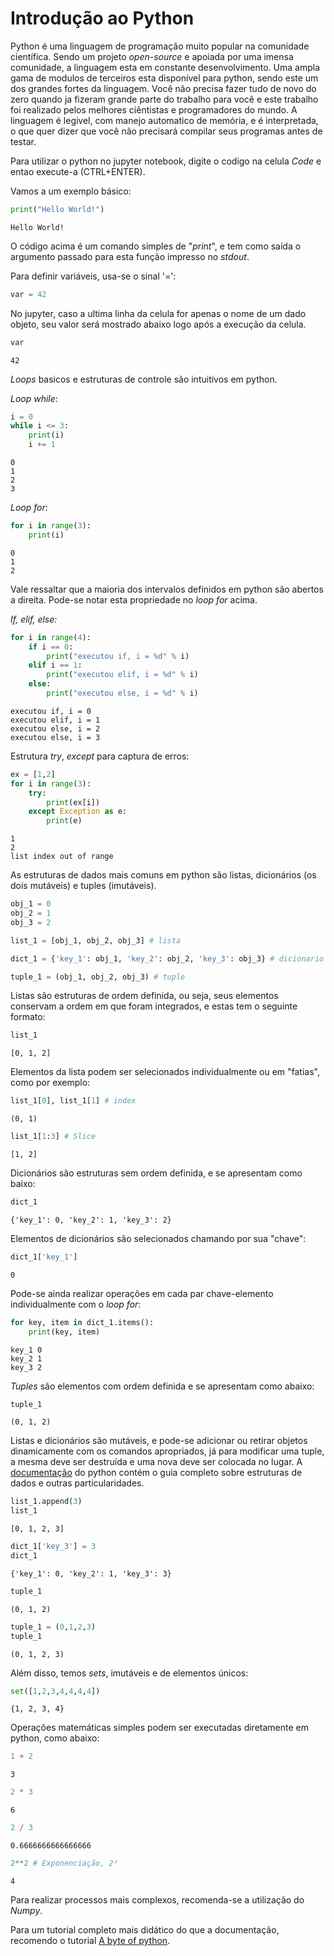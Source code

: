 # Introdução ao Python

Python é uma linguagem de programação muito popular na comunidade científica. Sendo um projeto *open-source* e apoiada por uma imensa comunidade, a linguagem esta em constante desenvolvimento. Uma ampla gama de modulos de terceiros esta disponível para python, sendo este um dos grandes fortes da linguagem. Você não precisa fazer tudo de novo do zero quando ja fizeram grande parte do trabalho para você e este trabalho foi realizado pelos melhores ciêntistas e programadores do mundo. A linguagem é legivel, com manejo automatico de memória, e é interpretada, o que quer dizer que você não precisará compilar seus programas antes de testar.

Para utilizar o python no jupyter notebook, digite o codigo na celula *Code* e entao execute-a (CTRL+ENTER).

Vamos a um exemplo básico:


```python
print("Hello World!")
```

    Hello World!


O código acima é um comando simples de "*print*", e tem como saída o argumento passado para esta função impresso no *stdout*.

Para definir variáveis, usa-se o sinal '=':


```python
var = 42
```

No jupyter, caso a ultima linha da celula for apenas o nome de um dado objeto, seu valor será mostrado abaixo logo após a execução da celula.


```python
var
```




    42



*Loops* basicos e estruturas de controle são intuitivos em python.

*Loop while*:


```python
i = 0
while i <= 3:
    print(i)
    i += 1
```

    0
    1
    2
    3


*Loop for*:


```python
for i in range(3):
    print(i)
```

    0
    1
    2


Vale ressaltar que a maioria dos intervalos definidos em python são abertos a direita. Pode-se notar esta propriedade no *loop for* acima. 

*If, elif, else:*


```python
for i in range(4):
    if i == 0:
        print("executou if, i = %d" % i)
    elif i == 1:
        print("executou elif, i = %d" % i)
    else:
        print("executou else, i = %d" % i)
```

    executou if, i = 0
    executou elif, i = 1
    executou else, i = 2
    executou else, i = 3


Estrutura *try*, *except* para captura de erros:


```python
ex = [1,2]
for i in range(3):
    try:
        print(ex[i])
    except Exception as e:
        print(e)
```

    1
    2
    list index out of range


As estruturas de dados mais comuns em python são listas, dicionários (os dois mutáveis) e tuples (imutáveis).


```python
obj_1 = 0
obj_2 = 1
obj_3 = 2

list_1 = [obj_1, obj_2, obj_3] # lista

dict_1 = {'key_1': obj_1, 'key_2': obj_2, 'key_3': obj_3} # dicionario

tuple_1 = (obj_1, obj_2, obj_3) # tuple
```

Listas são estruturas de ordem definida, ou seja, seus elementos conservam a ordem em que foram integrados, e estas tem o seguinte formato:


```python
list_1
```




    [0, 1, 2]



Elementos da lista podem ser selecionados individualmente ou em "fatias", como por exemplo:


```python
list_1[0], list_1[1] # index
```




    (0, 1)




```python
list_1[1:3] # Slice
```




    [1, 2]



Dicionários são estruturas sem ordem definida, e se apresentam como baixo:


```python
dict_1
```




    {'key_1': 0, 'key_2': 1, 'key_3': 2}



Elementos de dicionários são selecionados chamando por sua "chave":


```python
dict_1['key_1']
```




    0



Pode-se ainda realizar operações em cada par chave-elemento individualmente com o *loop for*:


```python
for key, item in dict_1.items():
    print(key, item)
```

    key_1 0
    key_2 1
    key_3 2


*Tuples* são elementos com ordem definida e se apresentam como abaixo:


```python
tuple_1
```




    (0, 1, 2)



Listas e dicionários são mutáveis, e pode-se adicionar ou retirar objetos dinamicamente com os comandos apropriados, já para modificar uma tuple, a mesma deve ser destruída e uma nova deve ser colocada no lugar.
A [documentação](https://docs.python.org/3.5/) do python contém o guia completo sobre estruturas de dados e outras particularidades.


```python
list_1.append(3)
list_1
```




    [0, 1, 2, 3]




```python
dict_1['key_3'] = 3
dict_1
```




    {'key_1': 0, 'key_2': 1, 'key_3': 3}




```python
tuple_1
```




    (0, 1, 2)




```python
tuple_1 = (0,1,2,3)
tuple_1
```




    (0, 1, 2, 3)



Além disso, temos *sets*, imutáveis e de elementos únicos:


```python
set([1,2,3,4,4,4,4])
```




    {1, 2, 3, 4}



Operações matemáticas simples podem ser executadas diretamente em python, como abaixo:


```python
1 + 2
```




    3




```python
2 * 3
```




    6




```python
2 / 3
```




    0.6666666666666666




```python
2**2 # Exponenciação, 2²
```




    4



Para realizar processos mais complexos, recomenda-se a utilização do *Numpy*.

Para um tutorial completo mais didático do que a documentação, recomendo o tutorial [A byte of python](https://python.swaroopch.com/basics.html).
